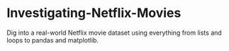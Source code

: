 # Investigating-Netflix-Movies
Dig into a real-world Netflix movie dataset using everything from lists and loops to pandas and matplotlib.
